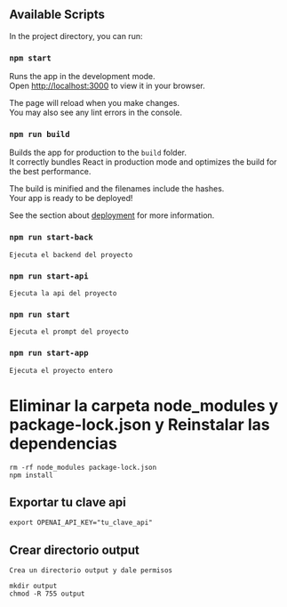 ## Available Scripts

In the project directory, you can run:

### `npm start`

Runs the app in the development mode.\
Open [http://localhost:3000](http://localhost:3000) to view it in your browser.

The page will reload when you make changes.\
You may also see any lint errors in the console.

### `npm run build`

Builds the app for production to the `build` folder.\
It correctly bundles React in production mode and optimizes the build for the best performance.

The build is minified and the filenames include the hashes.\
Your app is ready to be deployed!

See the section about [deployment](https://facebook.github.io/create-react-app/docs/deployment) for more information.

### `npm run start-back`

    Ejecuta el backend del proyecto

### `npm run start-api`

    Ejecuta la api del proyecto

### `npm run start`

    Ejecuta el prompt del proyecto

### `npm run start-app`

    Ejecuta el proyecto entero

# Eliminar la carpeta node_modules y package-lock.json y Reinstalar las dependencias

    rm -rf node_modules package-lock.json
    npm install

## Exportar tu clave api

    export OPENAI_API_KEY="tu_clave_api"

## Crear directorio output

    Crea un directorio output y dale permisos

    mkdir output
    chmod -R 755 output
